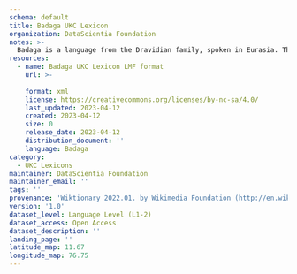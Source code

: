 ```yaml
---
schema: default
title: Badaga UKC Lexicon
organization: DataScientia Foundation
notes: >-
  Badaga is a language from the Dravidian family, spoken in Eurasia. The UKC Lexicon of Badaga is represented as a lexico-semantic network. It consists of words, word senses, synsets, as well as sense-level and synset-level relationships.
resources:
  - name: Badaga UKC Lexicon LMF format
    url: >-
      
    format: xml
    license: https://creativecommons.org/licenses/by-nc-sa/4.0/
    last_updated: 2023-04-12
    created: 2023-04-12
    size: 0
    release_date: 2023-04-12
    distribution_document: ''
    language: Badaga
category:
  - UKC Lexicons
maintainer: DataScientia Foundation
maintainer_email: ''
tags: ''
provenance: 'Wiktionary 2022.01. by Wikimedia Foundation (http://en.wiktionary.org); Princeton WordNet 2.1 by Princeton University (https://wordnet.princeton.edu)'
version: '1.0'
dataset_level: Language Level (L1-2)
dataset_access: Open Access
dataset_description: ''
landing_page: ''
latitude_map: 11.67
longitude_map: 76.75
---
```

